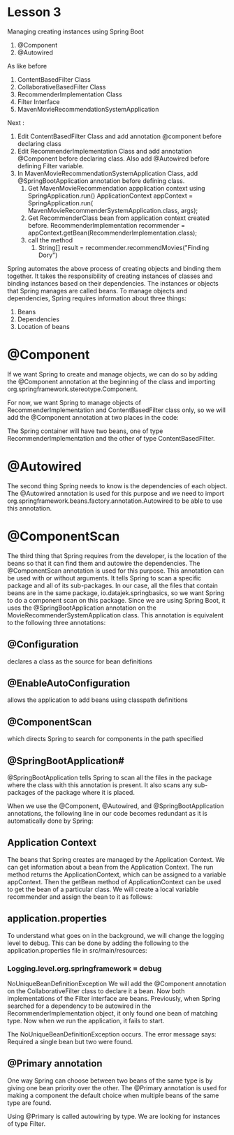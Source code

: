 # Lesson 3 

Managing creating instances using Spring Boot 

1. @Component 
2. @Autowired


As like before 
1. ContentBasedFilter Class
2. CollaborativeBasedFilter Class
3. RecommenderImplementation Class
4. Filter Interface
5. MavenMovieRecommendationSystemApplication 

Next : 
1. Edit ContentBasedFilter Class and add annotation @component before declaring class
2. Edit RecommenderImplementation Class and add annotation @Component before
declaring class. Also add @Autowired before defining Filter variable.
3. In MavenMovieRecommendationSystemApplication Class, add @SpringBootApplication
annotation before defining class. 
   1. Get MavenMovieRecommendation appplication context using SpringApplication.run()
      ApplicationContext appContext = SpringApplication.run(        
      MavenMovieRecommenderSystemApplication.class, args);
   2. Get RecommenderClass bean from application context created before.
      RecommenderImplementation recommender = appContext.getBean(RecommenderImplementation.class);
   3. call the method 
      1. String[] result = recommender.recommendMovies("Finding Dory")

Spring automates the above process of creating objects and binding them together. It takes the responsibility of creating instances of classes and binding instances based on their dependencies. The instances or objects that Spring manages are called beans. To manage objects and dependencies, Spring requires information about three things:

1. Beans
2. Dependencies
3. Location of beans



# @Component
If we want Spring to create and manage objects, we can do so by 
adding the @Component annotation at the beginning of the class and 
importing org.springframework.stereotype.Component.

For now, we want Spring to manage objects of RecommenderImplementation 
and ContentBasedFilter class only, so we will add the @Component
annotation at two places in the code:


The Spring container will have two beans, one of type RecommenderImplementation and the other of type 
ContentBasedFilter.


# @Autowired
The second thing Spring needs to know is the dependencies of each object.
The @Autowired annotation is used for this purpose and we need to 
import org.springframework.beans.factory.annotation.Autowired to 
be able to use this annotation.


# @ComponentScan
The third thing that Spring requires from the developer, is the location 
of the beans so that it can find them and autowire the dependencies. 
The @ComponentScan annotation is used for this purpose. 
This annotation can be used with or without arguments. 
It tells Spring to scan a specific package and all of its sub-packages. 
In our case, all the files that contain beans are in the same package, 
io.datajek.springbasics, so we want Spring to do a component scan on this package.
Since we are using Spring Boot, it uses the @SpringBootApplication 
annotation on the MovieRecommenderSystemApplication class. 
This annotation is equivalent to the following three annotations:

## @Configuration
declares a class as the source for bean definitions

## @EnableAutoConfiguration
allows the application to add beans using classpath definitions

## @ComponentScan
which directs Spring to search for components in the path specified


## @SpringBootApplication#
@SpringBootApplication tells Spring to scan all the files in the package where the class with this annotation 
is present. 
It also scans any sub-packages of the package where it is placed.

When we use the @Component, @Autowired, and @SpringBootApplication 
annotations, the following line in our code becomes redundant as 
it is automatically done by Spring:


## Application Context
The beans that Spring creates are managed by the Application Context.
We can get information about a bean from the Application Context. 
The run method returns the ApplicationContext, which can be assigned 
to a variable appContext. 
Then the getBean method of ApplicationContext can be used to get the 
bean of a particular class. We will create a local variable
recommender and assign the bean to it as follows:



## application.properties
To understand what goes on in the background, we will change the
logging level to debug. This can be done by adding the following to 
the application.properties file in src/main/resources:

###  Logging.level.org.springframework = debug


NoUniqueBeanDefinitionException
We will add the @Component annotation on the CollaborativeFilter
class to declare it a bean. Now both implementations of the Filter 
interface are beans. Previously, when Spring searched for a dependency 
to be autowired in the RecommenderImplementation object, it only found 
one bean of matching type. Now when we run the application, it fails to
start.

The NoUniqueBeanDefinitionException occurs. 
The error message says: Required a single bean but two were found.


## @Primary annotation
One way Spring can choose between two beans of the same type is by 
giving one bean priority over the other. 
The @Primary annotation is used for making a component the default 
choice when multiple beans of the same type are found.

Using @Primary is called autowiring by type. We are looking for instances of type Filter.

